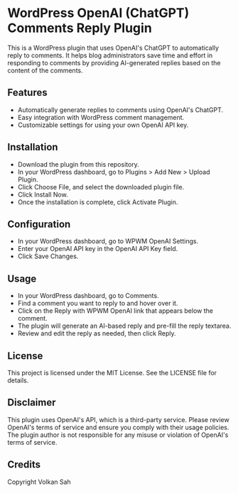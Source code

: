 # WordPress OpenAI (ChatGPT) Comments Reply Plugin
This is a WordPress plugin that uses OpenAI's ChatGPT to automatically reply to comments. It helps blog administrators save time and effort in responding to comments by providing AI-generated replies based on the content of the comments.

## Features
- Automatically generate replies to comments using OpenAI's ChatGPT.
- Easy integration with WordPress comment management.
- Customizable settings for using your own OpenAI API key.
## Installation
- Download the plugin from this repository.
- In your WordPress dashboard, go to Plugins > Add New > Upload Plugin.
- Click Choose File, and select the downloaded plugin file.
- Click Install Now.
- Once the installation is complete, click Activate Plugin.
## Configuration
- In your WordPress dashboard, go to WPWM OpenAI Settings.
- Enter your OpenAI API key in the OpenAI API Key field.
- Click Save Changes.
## Usage
- In your WordPress dashboard, go to Comments.
- Find a comment you want to reply to and hover over it.
- Click on the Reply with WPWM OpenAI link that appears below the comment.
- The plugin will generate an AI-based reply and pre-fill the reply textarea.
- Review and edit the reply as needed, then click Reply.
## License
This project is licensed under the MIT License. See the LICENSE file for details.

## Disclaimer
This plugin uses OpenAI's API, which is a third-party service. Please review OpenAI's terms of service and ensure you comply with their usage policies. The plugin author is not responsible for any misuse or violation of OpenAI's terms of service.

## Credits
Copyright Volkan Sah
